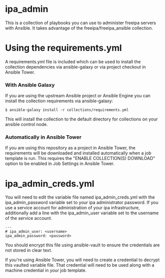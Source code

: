 # ipa_admin

This is a collection of playbooks you can use to administer freeipa servers with Ansible.  It takes advantage of the freeipa/freeipa_ansible collection.  

# Using the requirements.yml
A requirements.yml file is included which can be used to install the collection dependencies via ansible-galaxy or via project checkout in Ansible Tower.

### With Ansible Galaxy
If you are using the upstream Ansible project or Ansible Engine you can install the collection requirements via ansible-galaxy:

```
$ ansible-galaxy install -r collections/requirements.yml
```

This will install the collection to the default directory for collections on your ansible control node.

### Automatically in Ansible Tower
If you are using this repository as a project in Ansible Tower, the requirements will be downloaded and installed automatically when a job template is run.  This requires the "ENABLE COLLECTION(S) DOWNLOAD" option to be enabled in Job Settings in Ansible Tower.

# ipa_admin_creds.yml
You will need to edit the variable file named ipa_admin_creds.yml with the ipa_admin_password variable set to your ipa administrator password.  If you use a service account for administration of your ipa infrastructure, additionally add a line with the ipa_admin_user variable set to the username of the service account.


```
---
# ipa_admin_user: <username>
ipa_admin_password: <password>
```

You should encrypt this file using ansible-vault to ensure the credentials are not stored in clear text.

If you're using Ansible Tower, you will need to create a credential to decrypt this vaulted variable file.  That credential will need to be used along with a machine credential in your job template.

